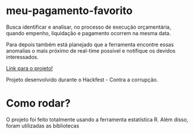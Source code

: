 # meu-pagamento-favorito
Busca identificar e analisar, no processo de execução orçamentária, quando empenho, liquidação e pagamento ocorrem na mesma data.

Para depois também está planejado que a ferramenta encontre essas anomalias o mais próximo de real-time possível e notifique os devidos interessados.

[Link para o projeto!](https://gileadekelvin.shinyapps.io/meu_pagamento_favorito/)

Projeto desenvolvido durante o Hackfest - Contra a corrupção.

# Como rodar?

O projeto foi feito totalmente usando a ferramenta estatística R. Além disso, foram utilizadas
as bibliotecas 

